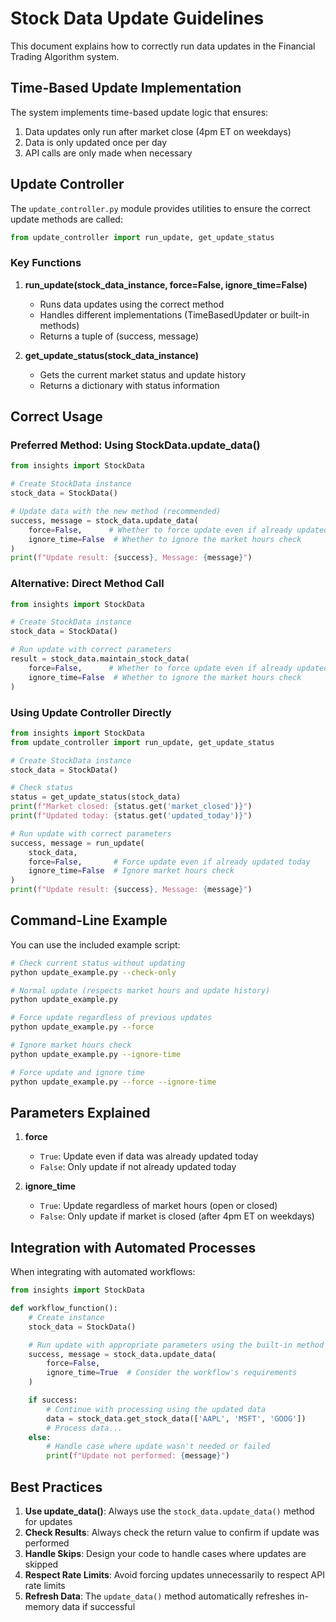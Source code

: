 # Stock Data Update Guidelines

This document explains how to correctly run data updates in the Financial Trading Algorithm system.

## Time-Based Update Implementation

The system implements time-based update logic that ensures:

1. Data updates only run after market close (4pm ET on weekdays)
2. Data is only updated once per day
3. API calls are only made when necessary

## Update Controller

The `update_controller.py` module provides utilities to ensure the correct update methods are called:

```python
from update_controller import run_update, get_update_status
```

### Key Functions

1. **run_update(stock_data_instance, force=False, ignore_time=False)**

   - Runs data updates using the correct method
   - Handles different implementations (TimeBasedUpdater or built-in methods)
   - Returns a tuple of (success, message)

2. **get_update_status(stock_data_instance)**
   - Gets the current market status and update history
   - Returns a dictionary with status information

## Correct Usage

### Preferred Method: Using StockData.update_data()

```python
from insights import StockData

# Create StockData instance
stock_data = StockData()

# Update data with the new method (recommended)
success, message = stock_data.update_data(
    force=False,      # Whether to force update even if already updated
    ignore_time=False  # Whether to ignore the market hours check
)
print(f"Update result: {success}, Message: {message}")
```

### Alternative: Direct Method Call

```python
from insights import StockData

# Create StockData instance
stock_data = StockData()

# Run update with correct parameters
result = stock_data.maintain_stock_data(
    force=False,      # Whether to force update even if already updated
    ignore_time=False  # Whether to ignore the market hours check
)
```

### Using Update Controller Directly

```python
from insights import StockData
from update_controller import run_update, get_update_status

# Create StockData instance
stock_data = StockData()

# Check status
status = get_update_status(stock_data)
print(f"Market closed: {status.get('market_closed')}")
print(f"Updated today: {status.get('updated_today')}")

# Run update with correct parameters
success, message = run_update(
    stock_data,
    force=False,       # Force update even if already updated today
    ignore_time=False  # Ignore market hours check
)
print(f"Update result: {success}, Message: {message}")
```

## Command-Line Example

You can use the included example script:

```bash
# Check current status without updating
python update_example.py --check-only

# Normal update (respects market hours and update history)
python update_example.py

# Force update regardless of previous updates
python update_example.py --force

# Ignore market hours check
python update_example.py --ignore-time

# Force update and ignore time
python update_example.py --force --ignore-time
```

## Parameters Explained

1. **force**

   - `True`: Update even if data was already updated today
   - `False`: Only update if not already updated today

2. **ignore_time**
   - `True`: Update regardless of market hours (open or closed)
   - `False`: Only update if market is closed (after 4pm ET on weekdays)

## Integration with Automated Processes

When integrating with automated workflows:

```python
from insights import StockData

def workflow_function():
    # Create instance
    stock_data = StockData()

    # Run update with appropriate parameters using the built-in method
    success, message = stock_data.update_data(
        force=False,
        ignore_time=True  # Consider the workflow's requirements
    )

    if success:
        # Continue with processing using the updated data
        data = stock_data.get_stock_data(['AAPL', 'MSFT', 'GOOG'])
        # Process data...
    else:
        # Handle case where update wasn't needed or failed
        print(f"Update not performed: {message}")
```

## Best Practices

1. **Use update_data()**: Always use the `stock_data.update_data()` method for updates
2. **Check Results**: Always check the return value to confirm if update was performed
3. **Handle Skips**: Design your code to handle cases where updates are skipped
4. **Respect Rate Limits**: Avoid forcing updates unnecessarily to respect API rate limits
5. **Refresh Data**: The `update_data()` method automatically refreshes in-memory data if successful

